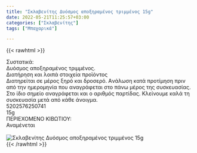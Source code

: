 ```yaml
---
title: "Σκλαβενίτης Δυόσμος αποξηραμένος τριμμένος 15g"
date: 2022-05-21T11:25:57+03:00
categories: ["Σκλαβενίτης"]
tags: ["Μπαχαρικά"]

---
```

{{< rawhtml >}}

<div class="sload470"><div class="product"><div id="sistatika">Συστατικά:</div><div class="alltext">Δυόσμος αποξηραμένος τριμμένος.</div><div id="loipa">Διατήρηση και λοιπά στοιχεία προϊόντος</div><div class="alltext">Διατηρείται σε μέρος ξηρό και δροσερό. Aνάλωση κατά προτίμηση πριν από την ημερομηνία που αναγράφεται στο πάνω μέρος της συσκευασίας. Στο ίδιο σημείο αναγράφεται και ο αριθμός παρτίδας. Κλείνουμε καλά τη συσκευασία μετά από κάθε άνοιγμα.</div><div id="barcode"><div id="barimage1"></div><span id="bartext">5202576250741</span></div><div id="varos"><div id="varosimage1"></div><span id="varostext">15g</span></div><div id="kivotio">ΠΕΡΙΕΧΟΜΕΝΟ ΚΙΒΩΤΙΟΥ:<br>Αναμένεται</div><br><div class="pimg"><img alt="Σκλαβενίτης Δυόσμος αποξηραμένος τριμμένος 15g" title="Σκλαβενίτης Δυόσμος αποξηραμένος τριμμένος 15g" src="/media/images/sklavenitis-dyosmos-apokshramenos-trimmenos-15g.jpg"></div></div></div>
{{< /rawhtml >}}


